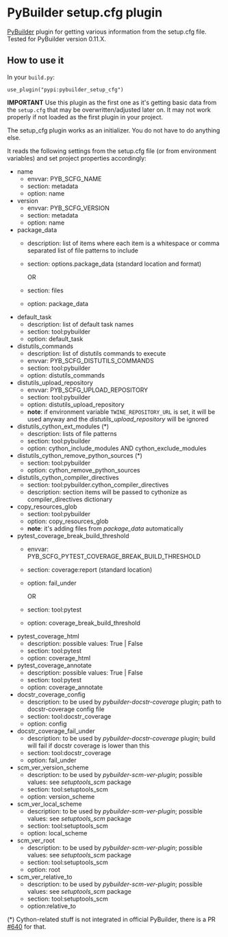 # PyBuilder setup.cfg plugin

[PyBuilder](http://pybuilder.github.io/) plugin for getting various information from the setup.cfg file. Tested for PyBuilder version 0.11.X.

## How to use it

In your `build.py`:

```
use_plugin("pypi:pybuilder_setup_cfg")
```

**IMPORTANT** Use this plugin as the first one as it's getting basic data from the `setup.cfg` that may be overwritten/adjusted later on. It may not work properly if not loaded as the first plugin in your project.

The setup_cfg plugin works as an initializer. You do not have to do anything else. 

It reads the following settings from the setup.cfg file (or from environment variables) and set project properties accordingly:
- name
  - envvar: PYB_SCFG_NAME
  - section: metadata
  - option: name
- version
  - envvar: PYB_SCFG_VERSION
  - section: metadata
  - option: name
- package_data
  - description: list of items where each item is a whitespace or comma separated list of file patterns to include
  - section: options.package_data (standard location and format)

    OR

  - section: files
  - option: package_data
- default_task
  - description: list of default task names
  - section: tool:pybuilder
  - option: default_task
- distutils_commands
  - description: list of distutils commands to execute
  - envvar: PYB_SCFG_DISTUTILS_COMMANDS
  - section: tool:pybuilder
  - option: distutils_commands
- distutils_upload_repository 
  - envvar: PYB_SCFG_UPLOAD_REPOSITORY
  - section: tool:pybuilder
  - option: distutils_upload_repository
  - **note**: if environment variable `TWINE_REPOSITORY_URL` is set, it will be used anyway and the _distutils_upload_repository_ will be ignored
- distutils_cython_ext_modules (*)
  - description: lists of file patterns
  - section: tool:pybuilder
  - option: cython_include_modules AND cython_exclude_modules
- distutils_cython_remove_python_sources (*)
  - section: tool:pybuilder
  - option: cython_remove_python_sources
- distutils_cython_compiler_directives
  - section: tool:pybuilder.cython_compiler_directives
  - description: section items will be passed to cythonize
    as compiler_directives dictionary
- copy_resources_glob
  - section: tool:pybuilder
  - option: copy_resources_glob
  - **note**: it's adding files from _package_data_ automatically
- pytest_coverage_break_build_threshold
  - envvar: PYB_SCFG_PYTEST_COVERAGE_BREAK_BUILD_THRESHOLD
  - section: coverage:report (standard location)
  - option: fail_under

    OR

  - section: tool:pytest
  - option: coverage_break_build_threshold
- pytest_coverage_html
  - description: possible values: True | False
  - section: tool:pytest
  - option: coverage_html
- pytest_coverage_annotate
  - description: possible values: True | False
  - section: tool:pytest
  - option: coverage_annotate
- docstr_coverage_config
  - description: to be used by _pybuilder-docstr-coverage_ plugin; path to docstr-coverage config file
  - section: tool:docstr_coverage
  - option: config
- docstr_coverage_fail_under
  - description: to be used by _pybuilder-docstr-coverage_ plugin; build will fail if docstr coverage is lower than this
  - section: tool:docstr_coverage
  - option: fail_under
- scm_ver_version_scheme
  - description: to be used by _pybuilder-scm-ver-plugin_; possible values: see _setuptools_scm_ package
  - section: tool:setuptools_scm
  - option: version_scheme
- scm_ver_local_scheme
  - description: to be used by _pybuilder-scm-ver-plugin_; possible values: see _setuptools_scm_ package
  - section: tool:setuptools_scm
  - option: local_scheme
- scm_ver_root
  - description: to be used by _pybuilder-scm-ver-plugin_; possible values: see _setuptools_scm_ package
  - section: tool:setuptools_scm
  - option: root
- scm_ver_relative_to
  - description: to be used by _pybuilder-scm-ver-plugin_; possible values: see _setuptools_scm_ package
  - section: tool:setuptools_scm
  - option:relative_to

(*) Cython-related stuff is not integrated in official PyBuilder, there is a PR [#640](https://github.com/pybuilder/pybuilder/pull/640) for that.
